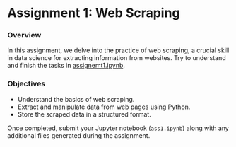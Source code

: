 # Assignment 1: Web Scraping

### Overview

In this assignment, we delve into the practice of web scraping, a crucial skill in data science for extracting information from websites. Try to understand and finish the tasks in [assignemt1.ipynb](assignemt1.ipynb).
<!-- Our target for this assignment is the popular movie rating website [Douban](https://movie.douban.com/top250), from which we will scrape data about the top 250 movies listed. -->

### Objectives

- Understand the basics of web scraping.
- Extract and manipulate data from web pages using Python.
- Store the scraped data in a structured format.

Once completed, submit your Jupyter notebook (`ass1.ipynb`) along with any additional files generated during the assignment.
